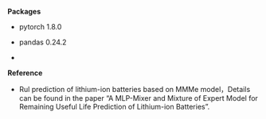 **Packages**

- pytorch 1.8.0

- pandas 0.24.2
- 
**Reference**

- Rul prediction of lithium-ion batteries based on MMMe model，Details can be found in the paper “A MLP-Mixer and Mixture of Expert Model for Remaining Useful Life Prediction of Lithium-ion Batteries”.
